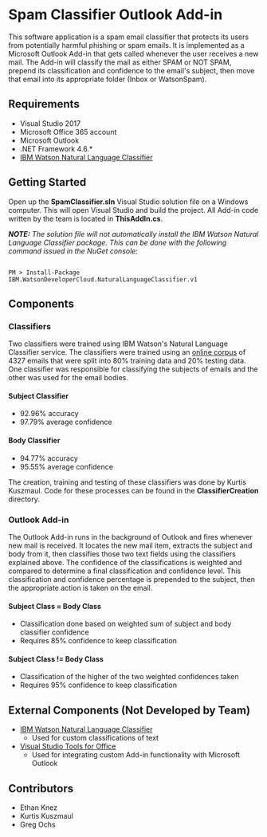 # Spam Classifier Outlook Add-in
This software application is a spam email classifier that protects its users from potentially harmful phishing or spam emails. It is implemented as a Microsoft Outlook Add-in that gets called whenever the user receives a new mail. The Add-in will classify the mail as either SPAM or NOT SPAM, prepend its classification and confidence to the email's subject, then move that email into its appropriate folder (Inbox or WatsonSpam).

## Requirements
* Visual Studio 2017
* Microsoft Office 365 account
* Microsoft Outlook
* .NET Framework 4.6.*
* [IBM Watson Natural Language Classifier](https://github.com/watson-developer-cloud/dotnet-standard-sdk/tree/development/src/IBM.WatsonDeveloperCloud.NaturalLanguageClassifier.v1)

## Getting Started
Open up the __SpamClassifier.sln__ Visual Studio solution file on a Windows computer. This will open Visual Studio and build the project. All Add-in code written by the team is located in __ThisAddIn.cs__.

_**NOTE:** The solution file will not automatically install the IBM Watson Natural Language Classifier package. This can be done with the following command issued in the NuGet console:_
```

PM > Install-Package IBM.WatsonDeveloperCloud.NaturalLanguageClassifier.v1

```
## Components

### Classifiers
Two classifiers were trained using IBM Watson's Natural Language Classifier service. The classifiers were trained using an [online corpus](http://www.csmining.org/index.php/spam-email-datasets-.html) of 4327 emails that were split into 80% training data and 20% testing data. One classifier was responsible for classifying the subjects of emails and the other was used for the email bodies.

#### Subject Classifier
* 92.96% accuracy
* 97.79% average confidence

#### Body Classifier
* 94.77% accuracy
* 95.55% average confidence

The creation, training and testing of these classifiers was done by Kurtis Kuszmaul. Code for these processes can be found in the __ClassifierCreation__ directory.

### Outlook Add-in
The Outlook Add-in runs in the background of Outlook and fires whenever new mail is received. It locates the new mail item, extracts the subject and body from it, then classifies those two text fields using the classifiers explained above. The confidence of the classifications is weighted and compared to determine a final classification and confidence level. This classification and confidence percentage is prepended to the subject, then the appropriate action is taken on the email.

#### Subject Class = Body Class
* Classification done based on weighted sum of subject and body classifier confidence
* Requires 85% confidence to keep classification

#### Subject Class != Body Class
* Classification of the higher of the two weighted confidences taken
* Requires 95% confidence to keep classification

## External Components (Not Developed by Team)
* [IBM Watson Natural Language Classifier](https://github.com/watson-developer-cloud/dotnet-standard-sdk/tree/development/src/IBM.WatsonDeveloperCloud.NaturalLanguageClassifier.v1)
  * Used for custom classifications of text
* [Visual Studio Tools for Office](https://docs.microsoft.com/en-us/visualstudio/vsto/programming-vsto-add-ins)
  * Used for integrating custom Add-in functionality with Microsoft Outlook

## Contributors
* Ethan Knez
* Kurtis Kuszmaul
* Greg Ochs
